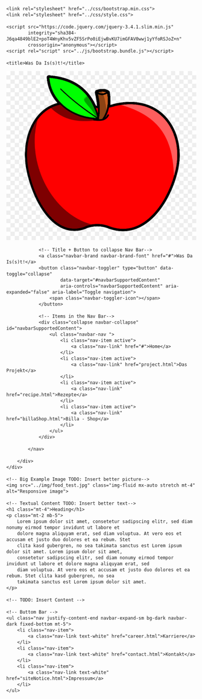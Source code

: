 <!DOCTYPE html>
<html lang="en">
<head>
    <meta charset="utf-8">
    <meta name="viewport" content="width=device-width, initial-scale=1, shrink-to-fit=no">

    <link rel="stylesheet" href="../css/bootstrap.min.css">
    <link rel="stylesheet" href="../css/style.css">

    <script src="https://code.jquery.com/jquery-3.4.1.slim.min.js"
            integrity="sha384-J6qa4849blE2+poT4WnyKhv5vZF5SrPo0iEjwBvKU7imGFAV0wwj1yYfoRSJoZ+n"
            crossorigin="anonymous"></script>
    <script rel="script" src="../js/bootstrap.bundle.js"></script>

    <title>Was Da Is(s)t!</title>

</head>
<body>
<div class="container-fluid">
    <!-- Logo and Navigation Bar-->
    <div class="row">
        <!-- Logo -->
        <div class="col-sm-2 d-none d-lg-block">
            <div class="text-center mt-lg-4">
                <!-- TODO: Insert better picture -->
                <img class="img-fluid w-75" src="../img/logo_test.jpeg" alt="placeholder">
            </div>
        </div>
        <!-- Navigation Bar -->
        <div class="col-lg mt-5">
            <nav class="navbar navbar-expand-md navbar-dark bg-dark">

                <!-- Title + Button to collapse Nav Bar-->
                <a class="navbar-brand navbar-brand-font" href="#">Was Da Is(s)t!</a>
                <button class="navbar-toggler" type="button" data-toggle="collapse"
                        data-target="#navbarSupportedContent"
                        aria-controls="navbarSupportedContent" aria-expanded="false" aria-label="Toggle navigation">
                    <span class="navbar-toggler-icon"></span>
                </button>

                <!-- Items in the Nav Bar-->
                <div class="collapse navbar-collapse" id="navbarSupportedContent">
                    <ul class="navbar-nav ">
                        <li class="nav-item active">
                            <a class="nav-link" href="#">Home</a>
                        </li>
                        <li class="nav-item active">
                            <a class="nav-link" href="project.html">Das Projekt</a>
                        </li>
                        <li class="nav-item active">
                            <a class="nav-link" href="recipe.html">Rezepte</a>
                        </li>
                        <li class="nav-item active">
                            <a class="nav-link" href="billaShop.html">Billa - Shop</a>
                        </li>
                    </ul>
                </div>

            </nav>

        </div>
    </div>

    <!-- Big Example Image TODO: Insert better picture-->
    <img src="../img/food_test.jpg" class="img-fluid mx-auto stretch mt-4" alt="Responsive image">

    <!-- Textual Content TODO: Insert better text-->
    <h1 class="mt-4">Heading</h1>
    <p class="mt-2 mb-5">
        Lorem ipsum dolor sit amet, consetetur sadipscing elitr, sed diam nonumy eirmod tempor invidunt ut labore et
        dolore magna aliquyam erat, sed diam voluptua. At vero eos et accusam et justo duo dolores et ea rebum. Stet
        clita kasd gubergren, no sea takimata sanctus est Lorem ipsum dolor sit amet. Lorem ipsum dolor sit amet,
        consetetur sadipscing elitr, sed diam nonumy eirmod tempor invidunt ut labore et dolore magna aliquyam erat, sed
        diam voluptua. At vero eos et accusam et justo duo dolores et ea rebum. Stet clita kasd gubergren, no sea
        takimata sanctus est Lorem ipsum dolor sit amet.
    </p>

    <!-- TODO: Insert Content -->

    <!-- Buttom Bar -->
    <ul class="nav justify-content-end navbar-expand-sm bg-dark navbar-dark fixed-bottom mt-5">
        <li class="nav-item">
            <a class="nav-link text-white" href="career.html">Karriere</a>
        </li>
        <li class="nav-item">
            <a class="nav-link text-white" href="contact.html">Kontakt</a>
        </li>
        <li class="nav-item">
            <a class="nav-link text-white" href="siteNotice.html">Impressum</a>
        </li>
    </ul>


</div>
</body>
</html>

